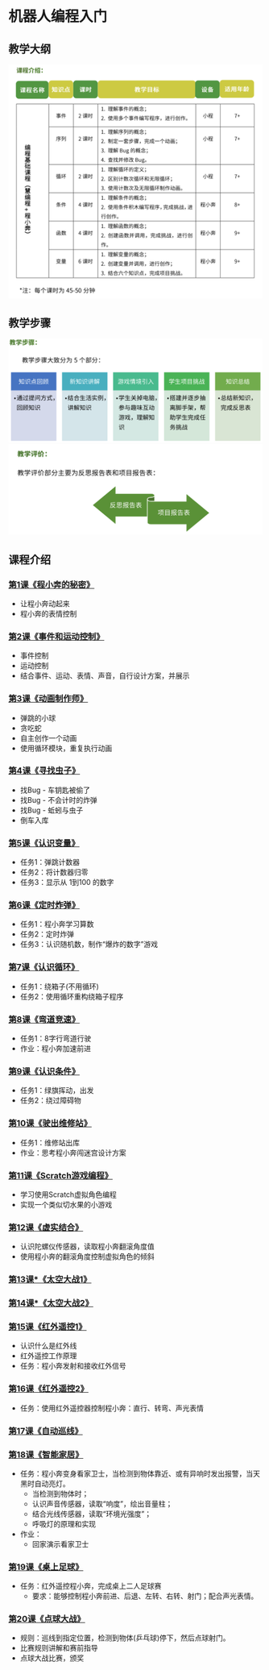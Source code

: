 <!-- # 机器人编程入门学习 -->
<link rel="stylesheet" type="text/css" href="./style.css" />

# 机器人编程入门

## 教学大纲

<img src="./images/0-1.png" class="width600" />

## 教学步骤

<img src="./images/0-2.png" class="width600" />
<img src="./images/0-3.png" class="width600" />

## 课程介绍

### [第1课《程小奔的秘密》](./第1课《程小奔的秘密》.md)

- 让程小奔动起来
- 程小奔的表情控制

### [第2课《事件和运动控制》](./第2课《事件和运动控制》.md)

- 事件控制
- 运动控制
- 结合事件、运动、表情、声音，自行设计方案，并展示

### [第3课《动画制作师》](./第3课《动画制作师》.md)

- 弹跳的小球
- 贪吃蛇
- 自主创作一个动画
- 使用循环模块，重复执行动画

### [第4课《寻找虫子》](./第4课《寻找虫子》.md)

- 找Bug - 车钥匙被偷了
- 找Bug - 不会计时的炸弹
- 找Bug - 蚯蚓与虫子
- 倒车入库

### [第5课《认识变量》](./第5课《认识变量》.md)

- 任务1：弹跳计数器
- 任务2：将计数器归零
- 任务3：显示从 1到100 的数字

### [第6课《定时炸弹》](./第6课《定时炸弹》.md)

- 任务1：程小奔学习算数
- 任务2：定时炸弹
- 任务3：认识随机数，制作“爆炸的数字”游戏

### [第7课《认识循环》](./第7课《认识循环》.md)

- 任务1：绕箱子(不用循环)
- 任务2：使用循环重构绕箱子程序

### [第8课《弯道竞速》](./第8课《弯道竞速》.md)

- 任务1：8字行弯道行驶
- 作业：程小奔加速前进

### [第9课《认识条件》](./第9课《认识条件》.md)

- 任务1：绿旗挥动，出发
- 任务2：绕过障碍物

### [第10课《驶出维修站》](./第10课《驶出维修站》.md)

- 任务1：维修站出库
- 作业：思考程小奔闯迷宫设计方案

### [第11课《Scratch游戏编程》](./第11课《Scratch游戏编程》.md)

- 学习使用Scratch虚拟角色编程
- 实现一个类似切水果的小游戏

### [第12课《虚实结合》](./第12课《虚实结合》.md)

- 认识陀螺仪传感器，读取程小奔翻滚角度值
- 使用程小奔的翻滚角度控制虚拟角色的倾斜

### [第13课*《太空大战1》](./第13课《太空大战1》.md)

### [第14课*《太空大战2》](./第14课《太空大战2》.md)

### [第15课《红外遥控1》](./第15课《红外遥控1》.md)

- 认识什么是红外线
- 红外遥控工作原理
- 任务：程小奔发射和接收红外信号

### [第16课《红外遥控2》](./第16课《红外遥控2》.md)

- 任务：使用红外遥控器控制程小奔：直行、转弯、声光表情

### [第17课《自动巡线》](./第17课《自动巡线》.md)

### [第18课《智能家居》](./第18课《智能家居》.md)

- 任务：程小奔变身看家卫士，当检测到物体靠近、或有异响时发出报警，当天黑时自动亮灯。
  - 当检测到物体时；
  - 认识声音传感器，读取“响度”，绘出音量柱；
  - 结合光线传感器，读取“环境光强度”；
  - 呼吸灯的原理和实现
- 作业：
  - 回家演示看家卫士

### [第19课《桌上足球》](./第19课《桌上足球》.md)

- 任务：红外遥控程小奔，完成桌上二人足球赛
  - 要求：能够控制程小奔前进、后退、左转、右转、射门；配合声光表情。

### [第20课《点球大战》](./第20课《点球大战》.md)

- 规则：巡线到指定位置，检测到物体(乒乓球)停下，然后点球射门。
- 比赛规则讲解和赛前指导
- 点球大战比赛，颁奖

<!--
### [第13课《程小奔闯迷宫》](./第13课《程小奔闯迷宫》.md)

### [第16课《悬崖勒马》](./.md)

### [第17课《呼吸灯》](./第17课《呼吸灯》.md)
- 呼吸灯原理
- 结合光线传感器，读取“环境光强度”，实现小夜灯功能，当环境光强度小于20时，打开灯。

### [第20课《点球大战2》](./.md)
- 点球大战比赛，颁奖

## 夏令营比赛项目

### [《点球大战》](./.md)
- 比赛
- 颁奖 
-->
